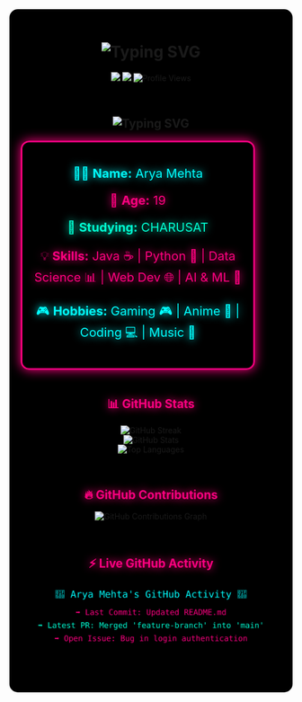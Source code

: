 <!-- 🚀 NEON GLOW GITHUB README 🚀 -->
<div style="background-color: black; padding: 20px; border-radius: 15px; text-align: center;">

  <!-- Typing Animation -->
  <h1 align="center">
    <img src="https://readme-typing-svg.herokuapp.com?font=Fira+Code&size=36&duration=2500&pause=1000&color=00FFD1&center=true&vCenter=true&width=800&lines=👾+Hello+World!+I'm+Arya+Mehta!;🚀+19+y/o+Developer+%7C+Tech+Enthusiast;💡+Passionate+about+AI,+Coding+%26+Cyberpunk;🔥+Building+Awesome+Projects!;🌟+Follow+for+More+Tech+Content!;" alt="Typing SVG" />
  </h1>

  <!-- GitHub Badges -->
  <p align="center">
    <img src="https://img.shields.io/github/followers/aryamehta0302?color=00FF7F&logo=GitHub&style=for-the-badge">
    <img src="https://img.shields.io/github/stars/aryamehta0302?color=00FFD1&logo=GitHub&style=for-the-badge">
    <img src="https://komarev.com/ghpvc/?username=aryamehta0302&color=FF007F&style=flat-square" alt="Profile Views">
  </p>

  <br>

  <!-- 🧑‍🚀 WHO AM I? - Cyberpunk Glow Edition -->
  <h2 align="center">
    <img src="https://readme-typing-svg.herokuapp.com?font=Fira+Code&size=30&duration=2500&pause=1000&color=FF007F&center=true&vCenter=true&width=800&lines=🧑‍🚀+Who+Am+I?;👨‍💻+Passionate+Developer!;🚀+AI+%26+Tech+Enthusiast;💻+Building+the+Future+One+Line+at+a+Time!" alt="Typing SVG" />
  </h2>

  <!-- Glowing Bio Section -->
  <div align="center" style="
    background: rgba(0, 0, 0, 0.9); 
    border: 3px solid #FF007F; 
    padding: 20px; 
    width: 80%;
    border-radius: 15px; 
    box-shadow: 0 0 20px #FF007F;
    font-size: 22px;
  ">
    <p style="color:#00FFFF; text-shadow: 0 0 15px #00FFFF;">
      👨‍💻 <strong>Name:</strong> Arya Mehta
    </p>
    <p style="color:#FF007F; text-shadow: 0 0 15px #FF007F;">
      🎂 <strong>Age:</strong> 19
    </p>
    <p style="color:#00FFD1; text-shadow: 0 0 15px #00FFD1;">
      🏢 <strong>Studying:</strong> CHARUSAT
    </p>
    <p style="color:#FF007F; text-shadow: 0 0 15px #FF007F;">
      💡 <strong>Skills:</strong> Java ☕ | Python 🐍 | Data Science 📊 | Web Dev 🌐 | AI & ML 🤖
    </p>
    <p style="color:#00FFFF; text-shadow: 0 0 15px #00FFFF;">
      🎮 <strong>Hobbies:</strong> Gaming 🎮 | Anime 🎌 | Coding 💻 | Music 🎵
    </p>
  </div>

  <br>

  <!-- 🚀 GITHUB STATS SECTION 🚀 -->
  <h2 align="center">
    <span style="color:#ff007f; text-shadow: 0 0 15px #ff007f;">📊 GitHub Stats</span>
  </h2>

  <p align="center">
    <img src="https://github-readme-streak-stats.herokuapp.com?user=aryamehta0302&theme=tokyonight&hide_border=true&date_format=M%20j%5B%2C%20Y%5D&background=000000&border=FF007F&stroke=00FFFF" alt="GitHub Streak">
    <br>
    <img src="https://github-readme-stats.vercel.app/api?username=aryamehta0302&show_icons=true&theme=tokyonight&hide_border=true&bg_color=000000&title_color=FF007F&text_color=00FFFF&icon_color=00FFD1" alt="GitHub Stats">
    <br>
    <img src="https://github-readme-stats.vercel.app/api/top-langs/?username=aryamehta0302&layout=compact&theme=tokyonight&hide_border=true&bg_color=000000&title_color=FF007F&text_color=00FFFF" alt="Top Languages">
  </p>

  <br>

  <!-- 🔥 CONTRIBUTIONS GRAPH 🔥 -->
  <h2 align="center">
    <span style="color:#ff007f; text-shadow: 0 0 15px #ff007f;">🔥 GitHub Contributions</span>
  </h2>

  <p align="center">
    <img src="https://github-readme-activity-graph.vercel.app/graph?username=aryamehta0302&bg_color=000000&color=00FFFF&line=FF007F&point=00FFD1&hide_border=true" alt="GitHub Contributions Graph">
  </p>

  <br>

  <!-- ⚡ LIVE GITHUB ACTIVITY -->
  <h2 align="center">
    <span style="color:#ff007f; text-shadow: 0 0 15px #ff007f;">⚡ Live GitHub Activity</span>
  </h2>
  <p align="center">
    <img src="https://github.com/aryamehta0302/aryamehta0302/raw/main/assests/github-activity.svg" alt="GitHub Activity Stream">
  </p>

</div>
